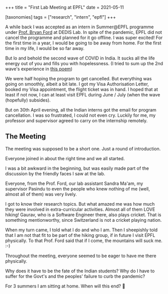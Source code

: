 +++
title = "First Lab Meeting at EPFL"
date = 2021-05-11

[taxonomies]
tags = ["research", "intern", "epfl"]
+++

A while back I was accepted as an intern in Summer@EPFL programme under [Prof. Bryan Ford](http://bford.info) at DEDIS Lab.
In spite of the pandemic, EPFL did not cancel the programme and planned for it go offline.
I was super excited!
For the first time in a year, I would be going to be away from home.
For the first time in my life, I would be so far away.

<!-- more -->

But lo and behold the second wave of COVID in India.
It sucks all the life energy out of you and fills you with hopelessness.
(I tried to sum up the 2nd wave's experience in [this poem](/literature/perfect-apocalypse))

We were half hoping the program to get cancelled.
But everything was going on smoothly, albeit a bit late.
I got my Visa Authorisation Letter, booked my Visa appointment, the flight ticket was in hand.
I hoped that at least if not now, I can at least visit EPFL during June / July (when the wave (hopefully) subsides).

But on 30th April evening, all the Indian interns got the email for program cancellation.
I was so frustrated, I could not even cry.
Luckily for me, my professor and supervisor agreed to carry on the internship remotely.

## The Meeting

The meeting was supposed to be a short one.
Just a round of introduction.

Everyone joined in about the right time and we all started.

I was a bit awkward in the beginning, but was easily made part of the discussion by the friendly faces I saw at the lab.

Everyone, from the Prof. Ford, our lab assistant Sandra Ma'am, my supervisor Pasindu to even the people who knew nothing of me (well, almost all of them) was very lively.

I got to know their research topics.
But what amazed me was how much they were involved in extra-curricular activities.
Almost all of them LOVE hiking!
Gaurav, who is a Software Engineer there, also plays cricket.
That is something mentionworthy, since Switzerland is not a cricket playing nation.

When my turn came, I told what I do and who I am.
Then I sheepishly told that I am not that fit to be part of the hiking group,
if in future I visit EPFL physically.
To that Prof. Ford said that if I come, the mountains will suck me. :-)

Throughout the meeting, everyone seemed to be eager to have me there physically.


Why does it have to be the fate of the Indian students?
Why do I have to suffer for the Govt's and the peoples' failure to curb the pandemic?

For 3 summers I am sitting at home. When will this end? 🥺
